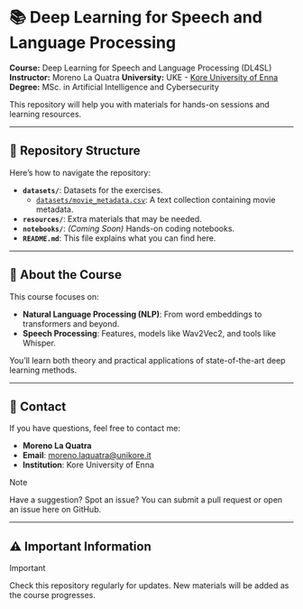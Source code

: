 # 📚 Deep Learning for Speech and Language Processing

**Course:** Deep Learning for Speech and Language Processing (DL4SL)
**Instructor:** Moreno La Quatra
**University:** UKE - [Kore University of Enna](https://unikore.it/)
**Degree:** MSc. in Artificial Intelligence and Cybersecurity

This repository will help you with materials for hands-on sessions and learning resources.

---

## 📁 Repository Structure

Here’s how to navigate the repository:
- **`datasets/`**: Datasets for the exercises.
  - [`datasets/movie_metadata.csv`](datasets/movie_metadata.csv): A text collection containing movie metadata.
- **`resources/`**: Extra materials that may be needed.
- **`notebooks/`**: *(Coming Soon)* Hands-on coding notebooks.
- **`README.md`**: This file explains what you can find here.

---

## 🧠 About the Course

This course focuses on:
- **Natural Language Processing (NLP)**: From word embeddings to transformers and beyond.
- **Speech Processing**: Features, models like Wav2Vec2, and tools like Whisper.

You’ll learn both theory and practical applications of state-of-the-art deep learning methods.

---

## 📧 Contact

If you have questions, feel free to contact me:
- **Moreno La Quatra**  
- **Email**: moreno.laquatra@unikore.it  
- **Institution**: Kore University of Enna  

> [!NOTE]  
> Have a suggestion? Spot an issue? You can submit a pull request or open an issue here on GitHub.

---

## ⚠️ Important Information

> [!IMPORTANT]  
> Check this repository regularly for updates. New materials will be added as the course progresses.
